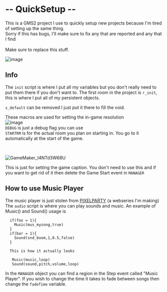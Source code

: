 <h1>-- QuickSetup --</h1>
This is a GMS2 project I use to quickly setup new projects because I'm tired of setting up the same thing.
<br>
Sorry if this has bugs, I'll make sure to fix any that are reported and any that I find
<br> <br>
Make sure to replace this stuff.

![image](https://user-images.githubusercontent.com/55968400/173220944-e7482417-124b-4060-9bb6-1b12b1b4962f.png)


<h2> Info </h2>

The `init` script is where I put all my variables but you don't really need to put them there if you don't want to.
The first room in the project is `r_init`, this is where I put all of my persistent objects.

`s_default` can be removed I just put it there to fill the void.

These macros are used for setting the in-game resolution
<br>
![image](https://user-images.githubusercontent.com/55968400/173221832-ada5d969-0f51-4b7d-b116-eabbf0b9b16c.png)
<br>
`DEBUG` is just a debug flag you can use <br>
`STARTRM` is for the actual room you plan on starting in. You go to it automatically at the start of the game.

<br>

![GameMaker_I4NTd3W68U](https://user-images.githubusercontent.com/55968400/173222013-ae7d14ae-b409-4330-9e57-a4fd3eac7dff.png)

This is just for setting the game caption. You don't need to use this and if you want to get rid of it then delete the Game Start event in `MANAGER`


<h2> How to use Music Player </h2>

The music player is just stolen from <a href="https://www.youtube.com/playlist?list=PLFM-JMEG2BspdHfIhtQCtQIje59cZZSbn">PIXELPARTY</a> (a webseries I'm making)
The `audio` script is where you can play sounds and music. An example of Music() and Sound() usage is
```
  if(foo = 1){
    Music(mus_mysong,true)
  }
  if(bar = 1){
    Sound(snd_boom,1,0.5,false)
  }
  
  This is how it actually looks
  
   Music(music,loop)
   Sound(sound,pitch,volume,loop)
   ```
  In the `MANAGER` object you can find a region in the Step event called "Music Player". If you wish to change the time it takes to fade between songs then change
  the `fadeTime` variable.
